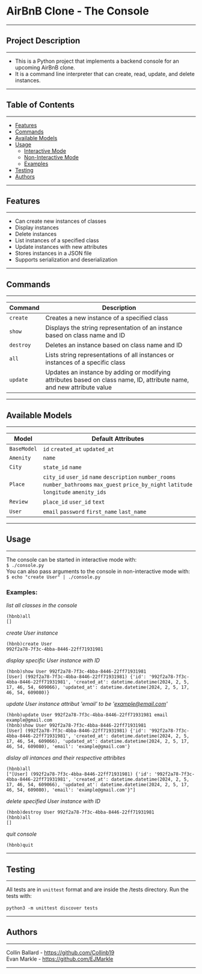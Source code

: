 # AirBnB Clone - The Console
---
## Project Description
---
- This is a Python project that implements a backend console for an upcoming AirBnB clone. 
- It is a command line interpreter that can create, read, update, and delete instances. 
---
## Table of Contents
---
- [Features](#features)
- [Commands](#commands)
- [Available Models](#available-models)
- [Usage](#usage)
  - [Interactive Mode](#interactive-mode)
  - [Non-Interactive Mode](#non-interactive-mode)
  - [Examples](#examples)
- [Testing](#testing)
- [Authors](#authors)
---
<a id="features"></a>
## Features
---
- Can create new instances of classes
- Display instances
- Delete instances
- List instances of a specified class
- Update instances with new attributes
- Stores instances in a JSON file
- Supports serialization and deserialization
---
<a id="commands"></a>
## Commands
---
| Command  | Description                                                                                      |
|----------|--------------------------------------------------------------------------------------------------|
| `create` | Creates a new instance of a specified class                                                     |
| `show`   | Displays the string representation of an instance based on class name and ID                     |
| `destroy`| Deletes an instance based on class name and ID                                                   |
| `all`    | Lists string representations of all instances or instances of a specific class                   |
| `update` | Updates an instance by adding or modifying attributes based on class name, ID, attribute name, and new attribute value  |
---
<a id="avaliable-models"></a>
## Available Models
---
| Model       | Default Attributes |
|-------------|--------------------|
| `BaseModel` | `id` `created_at` `updated_at` |
| `Amenity`   | `name` |
| `City`      | `state_id` `name` |
| `Place`     | `city_id` `user_id` `name` `description` `number_rooms` `number_bathrooms` `max_guest` `price_by_night` `latitude` `longitude` `amenity_ids` |
| `Review`    | `place_id` `user_id` `text` |
| `User`      | `email` `password` `first_name` `last_name` |
---
<a id="usage"></a>
## Usage
---
<a id="interactive-mode"></a>
The console can be started in interactive mode with: \
`$ ./console.py` \
<a id="non-interactive-mode"></a>
You can also pass arguments to the console in non-interactive mode with: \
`$ echo "create User" | ./console.py`
<a id="examples"></a>
### Examples: 
*list all classes in the console*
```
(hbnb)all
[]
```
*create User instance*
```
(hbnb)create User
992f2a78-7f3c-4bba-8446-22ff71931981
```
*display specific User instance with ID*
```
(hbnb)show User 992f2a78-7f3c-4bba-8446-22ff71931981
[User] (992f2a78-7f3c-4bba-8446-22ff71931981) {'id': '992f2a78-7f3c-4bba-8446-22ff71931981', 'created_at': datetime.datetime(2024, 2, 5, 17, 46, 54, 609066), 'updated_at': datetime.datetime(2024, 2, 5, 17, 46, 54, 609080)}
```
*update User instance attribut 'email' to be 'example@email.com'*
```
(hbnb)update User 992f2a78-7f3c-4bba-8446-22ff71931981 email example@gmail.com
(hbnb)show User 992f2a78-7f3c-4bba-8446-22ff71931981
[User] (992f2a78-7f3c-4bba-8446-22ff71931981) {'id': '992f2a78-7f3c-4bba-8446-22ff71931981', 'created_at': datetime.datetime(2024, 2, 5, 17, 46, 54, 609066), 'updated_at': datetime.datetime(2024, 2, 5, 17, 46, 54, 609080), 'email': 'example@gmail.com'}
```
*dislay all intances and their respective attribites*
```
(hbnb)all
["[User] (992f2a78-7f3c-4bba-8446-22ff71931981) {'id': '992f2a78-7f3c-4bba-8446-22ff71931981', 'created_at': datetime.datetime(2024, 2, 5, 17, 46, 54, 609066), 'updated_at': datetime.datetime(2024, 2, 5, 17, 46, 54, 609080), 'email': 'example@gmail.com'}"]
```
*delete specified User instance with ID*
```
(hbnb)destroy User 992f2a78-7f3c-4bba-8446-22ff71931981
(hbnb)all
[]
```
*quit console*
```
(hbnb)quit

```
---
<a id="testing"></a>
## Testing
---
All tests are in `unittest` format and are inside the /tests directory. 
Run the tests with: \
\
`python3 -m unittest discover tests` 

---
<a id="authors"></a>
## Authors
---
Collin Ballard - https://github.com/Collinb19 \
Evan Markle - https://github.com/EJMarkle

---
